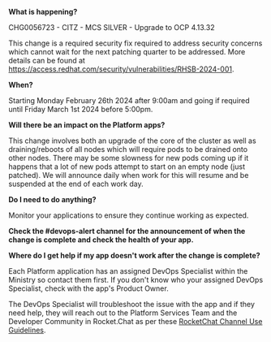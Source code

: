 **What is happening?**

CHG0056723 - CITZ - MCS SILVER - Upgrade to OCP 4.13.32

This change is a required security fix required to address security concerns which cannot wait for the next patching quarter to be addressed. More details can be found at <https://access.redhat.com/security/vulnerabilities/RHSB-2024-001>.

**When?**

Starting Monday February 26th 2024 after 9:00am and going if required until Friday March 1st 2024 before 5:00pm.

**Will there be an impact on the Platform apps?**

This change involves both an upgrade of the core of the cluster as well as draining/reboots of all nodes which will require pods to be drained onto other nodes. There may be some slowness for new pods coming up if it happens that a lot of new pods attempt to start on an empty node (just patched). We will announce daily when work for this will resume and be suspended at the end of each work day.

**Do I need to do anything?**

Monitor your applications to ensure they continue working as expected.

**Check the #devops-alert channel for the announcement of when the change is complete and check the health of your app.**

**Where do I get help if my app doesn't work after the change is complete?**

Each Platform application has an assigned DevOps Specialist within the Ministry so contact them first. If you don't know who your assigned DevOps Specialist, check with the app's Product Owner.

The DevOps Specialist will troubleshoot the issue with the app and if they need help, they will reach out to the Platform Services Team and the Developer Community in Rocket.Chat as per these [RocketChat Channel Use Guidelines](
https://developer.gov.bc.ca/Getting-human-support-for-issues-not-covered-by-devops-requests).
